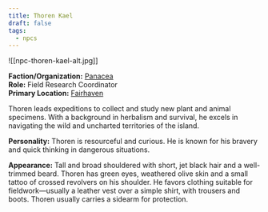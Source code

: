 ```yaml
---
title: Thoren Kael
draft: false
tags:
  - npcs
---
```

![[npc-thoren-kael-alt.jpg]]

**Faction/Organization:** [Panacea](panacea.md)<br>
**Role:** Field Research Coordinator<br>
**Primary Location:** [Fairhaven](fairhaven)

Thoren leads expeditions to collect and study new plant and animal specimens. With a background in herbalism and survival, he excels in navigating the wild and uncharted territories of the island.

**Personality:** Thoren is resourceful and curious. He is known for his bravery and quick thinking in dangerous situations.

**Appearance:** Tall and broad shouldered with short, jet black hair and a well-trimmed beard. Thoren has green eyes, weathered olive skin and a small tattoo of crossed revolvers on his shoulder. He favors clothing suitable for fieldwork—usually a leather vest over a simple shirt, with trousers and boots. Thoren usually carries a sidearm for protection.